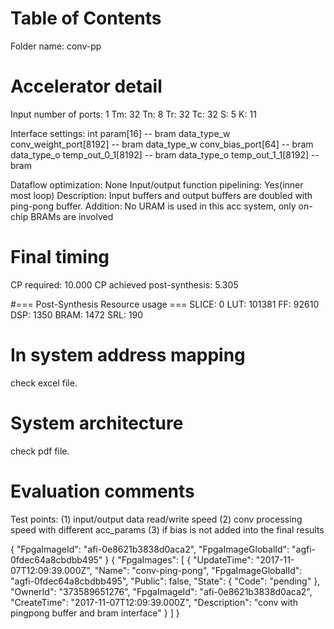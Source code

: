 <span style="display: inline-block;">

# Table of Contents
Folder name: conv-pp
# Accelerator detail
Input number of ports: 1
Tm: 32
Tn: 8
Tr: 32
Tc: 32
S:  5
K:  11

Interface settings:
int param[16] -- bram
data_type_w   conv_weight_port[8192] -- bram
data_type_w   conv_bias_port[64]  -- bram
data_type_o   temp_out_0_1[8192] -- bram
data_type_o   temp_out_1_1[8192] -- bram

Dataflow optimization: None
Input/output function pipelining: Yes(inner most loop)
Description: Input buffers and output buffers are doubled with ping-pong buffer.
Addition: No URAM is used in this acc system, only on-chip BRAMs are involved


# Final timing
CP required:    10.000
CP achieved post-synthesis:    5.305

#=== Post-Synthesis Resource usage ===
SLICE:            0
LUT:         101381
FF:           92610
DSP:           1350
BRAM:          1472
SRL:            190


# In system address mapping
check excel file.
# System architecture
check pdf file.


# Evaluation comments
Test points:
(1) input/output data read/write speed
(2) conv processing speed with different acc_params
(3) if bias is not added into the final results

{
    "FpgaImageId": "afi-0e8621b3838d0aca2", 
    "FpgaImageGlobalId": "agfi-0fdec64a8cbdbb495"
}
{
    "FpgaImages": [
        {
            "UpdateTime": "2017-11-07T12:09:39.000Z", 
            "Name": "conv-ping-pong", 
            "FpgaImageGlobalId": "agfi-0fdec64a8cbdbb495", 
            "Public": false, 
            "State": {
                "Code": "pending"
            }, 
            "OwnerId": "373589651276", 
            "FpgaImageId": "afi-0e8621b3838d0aca2", 
            "CreateTime": "2017-11-07T12:09:39.000Z", 
            "Description": "conv with pingpong buffer and bram interface"
        }
    ]
}






